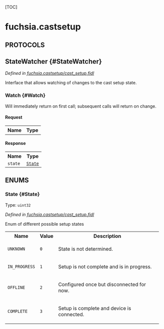 [TOC]

# fuchsia.castsetup


## **PROTOCOLS**

## StateWatcher {#StateWatcher}
*Defined in [fuchsia.castsetup/cast_setup.fidl](https://fuchsia.googlesource.com/fuchsia/+/master/sdk/fidl/fuchsia.castsetup/cast_setup.fidl#9)*

<p>Interface that allows watching of changes to the cast setup state.</p>

### Watch {#Watch}

<p>Will immediately return on first call; subsequent calls will return on
change.</p>

#### Request
<table>
    <tr><th>Name</th><th>Type</th></tr>
    </table>


#### Response
<table>
    <tr><th>Name</th><th>Type</th></tr>
    <tr>
            <td><code>state</code></td>
            <td>
                <code><a class='link' href='#State'>State</a></code>
            </td>
        </tr></table>





## **ENUMS**

### State {#State}
Type: <code>uint32</code>

*Defined in [fuchsia.castsetup/cast_setup.fidl](https://fuchsia.googlesource.com/fuchsia/+/master/sdk/fidl/fuchsia.castsetup/cast_setup.fidl#16)*

<p>Enum of different possible setup states</p>


<table>
    <tr><th>Name</th><th>Value</th><th>Description</th></tr><tr>
            <td><code>UNKNOWN</code></td>
            <td><code>0</code></td>
            <td><p>State is not determined.</p>
</td>
        </tr><tr>
            <td><code>IN_PROGRESS</code></td>
            <td><code>1</code></td>
            <td><p>Setup is not complete and is in progress.</p>
</td>
        </tr><tr>
            <td><code>OFFLINE</code></td>
            <td><code>2</code></td>
            <td><p>Configured once but disconnected for now.</p>
</td>
        </tr><tr>
            <td><code>COMPLETE</code></td>
            <td><code>3</code></td>
            <td><p>Setup is complete and device is connected.</p>
</td>
        </tr></table>











